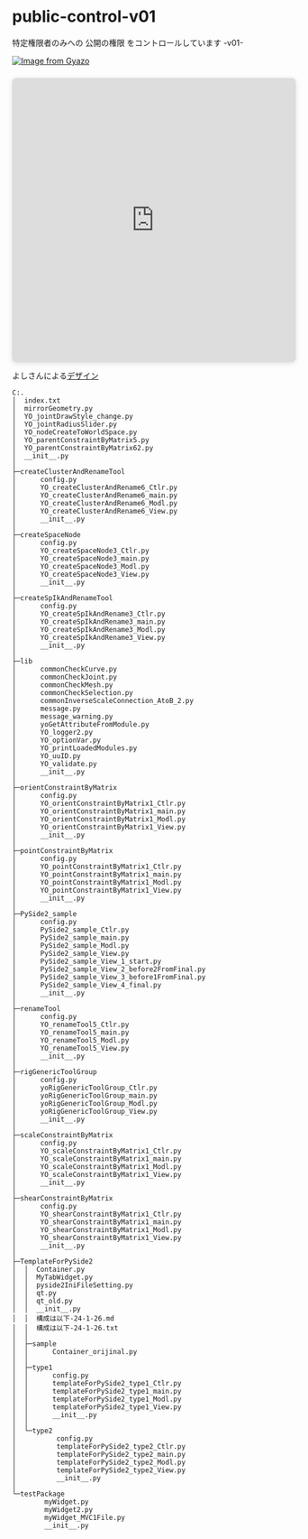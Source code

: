 # public-control-v01
特定権限者のみへの 公開の権限 をコントロールしています -v01-

[![Image from Gyazo](https://i.gyazo.com/6dd08a2a72f688396a271e114776a939.gif)](https://gyazo.com/6dd08a2a72f688396a271e114776a939)

<div style="position: relative; width: 100%; height: 0; padding-top: 100.0000%;
 padding-bottom: 0; box-shadow: 0 2px 8px 0 rgba(63,69,81,0.16); margin-top: 1.6em; margin-bottom: 0.9em; overflow: hidden;
 border-radius: 8px; will-change: transform;">
  <iframe loading="lazy" style="position: absolute; width: 100%; height: 100%; top: 0; left: 0; border: none; padding: 0;margin: 0;"
    src="https:&#x2F;&#x2F;www.canva.com&#x2F;design&#x2F;DAGHacc-Big&#x2F;A-RSMvG-oDRKf8kKZt4Y7A&#x2F;watch?embed" allowfullscreen="allowfullscreen" allow="fullscreen">
  </iframe>
</div>
よしさんによる<a href="https:&#x2F;&#x2F;www.canva.com&#x2F;design&#x2F;DAGHacc-Big&#x2F;A-RSMvG-oDRKf8kKZt4Y7A&#x2F;watch?utm_content=DAGHacc-Big&amp;utm_campaign=designshare&amp;utm_medium=embeds&amp;utm_source=link" target="_blank" rel="noopener">デザイン</a>

```fetch
C:.
│  index.txt
│  mirrorGeometry.py
│  YO_jointDrawStyle_change.py
│  YO_jointRadiusSlider.py
│  YO_nodeCreateToWorldSpace.py
│  YO_parentConstraintByMatrix5.py
│  YO_parentConstraintByMatrix62.py
│  __init__.py
│
├─createClusterAndRenameTool
│      config.py
│      YO_createClusterAndRename6_Ctlr.py
│      YO_createClusterAndRename6_main.py
│      YO_createClusterAndRename6_Modl.py
│      YO_createClusterAndRename6_View.py
│      __init__.py
│
├─createSpaceNode
│      config.py
│      YO_createSpaceNode3_Ctlr.py
│      YO_createSpaceNode3_main.py
│      YO_createSpaceNode3_Modl.py
│      YO_createSpaceNode3_View.py
│      __init__.py
│
├─createSpIkAndRenameTool
│      config.py
│      YO_createSpIkAndRename3_Ctlr.py
│      YO_createSpIkAndRename3_main.py
│      YO_createSpIkAndRename3_Modl.py
│      YO_createSpIkAndRename3_View.py
│      __init__.py
│
├─lib
│      commonCheckCurve.py
│      commonCheckJoint.py
│      commonCheckMesh.py
│      commonCheckSelection.py
│      commonInverseScaleConnection_AtoB_2.py
│      message.py
│      message_warning.py
│      yoGetAttributeFromModule.py
│      YO_logger2.py
│      YO_optionVar.py
│      YO_printLoadedModules.py
│      YO_uuID.py
│      YO_validate.py
│      __init__.py
│
├─orientConstraintByMatrix
│      config.py
│      YO_orientConstraintByMatrix1_Ctlr.py
│      YO_orientConstraintByMatrix1_main.py
│      YO_orientConstraintByMatrix1_Modl.py
│      YO_orientConstraintByMatrix1_View.py
│      __init__.py
│
├─pointConstraintByMatrix
│      config.py
│      YO_pointConstraintByMatrix1_Ctlr.py
│      YO_pointConstraintByMatrix1_main.py
│      YO_pointConstraintByMatrix1_Modl.py
│      YO_pointConstraintByMatrix1_View.py
│      __init__.py
│
├─PySide2_sample
│      config.py
│      PySide2_sample_Ctlr.py
│      PySide2_sample_main.py
│      PySide2_sample_Modl.py
│      PySide2_sample_View.py
│      PySide2_sample_View_1_start.py
│      PySide2_sample_View_2_before2FromFinal.py
│      PySide2_sample_View_3_before1FromFinal.py
│      PySide2_sample_View_4_final.py
│      __init__.py
│
├─renameTool
│      config.py
│      YO_renameTool5_Ctlr.py
│      YO_renameTool5_main.py
│      YO_renameTool5_Modl.py
│      YO_renameTool5_View.py
│      __init__.py
│
├─rigGenericToolGroup
│      config.py
│      yoRigGenericToolGroup_Ctlr.py
│      yoRigGenericToolGroup_main.py
│      yoRigGenericToolGroup_Modl.py
│      yoRigGenericToolGroup_View.py
│      __init__.py
│
├─scaleConstraintByMatrix
│      config.py
│      YO_scaleConstraintByMatrix1_Ctlr.py
│      YO_scaleConstraintByMatrix1_main.py
│      YO_scaleConstraintByMatrix1_Modl.py
│      YO_scaleConstraintByMatrix1_View.py
│      __init__.py
│
├─shearConstraintByMatrix
│      config.py
│      YO_shearConstraintByMatrix1_Ctlr.py
│      YO_shearConstraintByMatrix1_main.py
│      YO_shearConstraintByMatrix1_Modl.py
│      YO_shearConstraintByMatrix1_View.py
│      __init__.py
│
├─TemplateForPySide2
│  │  Container.py
│  │  MyTabWidget.py
│  │  pyside2IniFileSetting.py
│  │  qt.py
│  │  qt_old.py
│  │  __init__.py
│  │  構成は以下-24-1-26.md
│  │  構成は以下-24-1-26.txt
│  │
│  ├─sample
│  │      Container_orijinal.py
│  │
│  ├─type1
│  │      config.py
│  │      templateForPySide2_type1_Ctlr.py
│  │      templateForPySide2_type1_main.py
│  │      templateForPySide2_type1_Modl.py
│  │      templateForPySide2_type1_View.py
│  │      __init__.py
│  │
│  └─type2
│          config.py
│          templateForPySide2_type2_Ctlr.py
│          templateForPySide2_type2_main.py
│          templateForPySide2_type2_Modl.py
│          templateForPySide2_type2_View.py
│          __init__.py
│
└─testPackage
        myWidget.py
        myWidget2.py
        myWidget_MVC1File.py
        __init__.py
        
```
